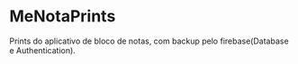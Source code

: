 # MeNotaPrints
Prints do aplicativo de bloco de notas, com backup pelo firebase(Database e Authentication).
